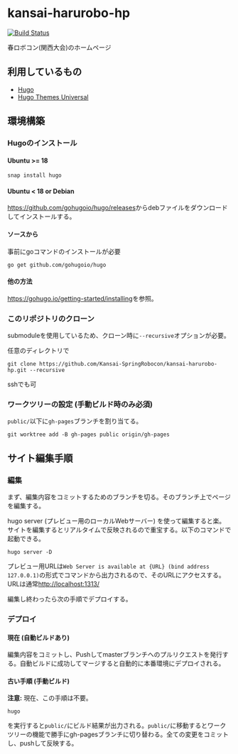 # kansai-harurobo-hp

[![Build Status](https://travis-ci.org/Kansai-SpringRobocon/kansai-harurobo-hp.svg?branch=master)](https://travis-ci.org/Kansai-SpringRobocon/kansai-harurobo-hp)

春ロボコン(関西大会)のホームページ

## 利用しているもの
- [Hugo](https://gohugo.io/)
- [Hugo Themes Universal](https://themes.gohugo.io/hugo-universal-theme/)

## 環境構築

### Hugoのインストール

#### Ubuntu >= 18
```shell
snap install hugo
```

#### Ubuntu < 18 or Debian

<https://github.com/gohugoio/hugo/releases>からdebファイルをダウンロードしてインストールする。

#### ソースから
事前にgoコマンドのインストールが必要
````shell
go get github.com/gohugoio/hugo
````

#### 他の方法

<https://gohugo.io/getting-started/installing>を参照。

### このリポジトリのクローン

submoduleを使用しているため、クローン時に`--recursive`オプションが必要。

任意のディレクトリで

```shell
git clone https://github.com/Kansai-SpringRobocon/kansai-harurobo-hp.git --recursive
```

sshでも可

### ワークツリーの設定 (手動ビルド時のみ必須)

`public/`以下に`gh-pages`ブランチを割り当てる。

```shell
git worktree add -B gh-pages public origin/gh-pages
```

## サイト編集手順

### 編集

まず、編集内容をコミットするためのブランチを切る。そのブランチ上でページを編集する。

hugo server (プレビュー用のローカルWebサーバー) を使って編集すると楽。サイトを編集するとリアルタイムで反映されるので重宝する。以下のコマンドで起動できる。

```shell
hugo server -D
```
プレビュー用URLは`Web Server is available at {URL} (bind address 127.0.0.1)`の形式でコマンドから出力されるので、そのURLにアクセスする。URLは通常<http://localhost:1313/>

編集し終わったら次の手順でデプロイする。

### デプロイ

#### 現在 (自動ビルドあり)

編集内容をコミットし、Pushしてmasterブランチへのプルリクエストを発行する。自動ビルドに成功してマージすると自動的に本番環境にデプロイされる。

#### 古い手順 (手動ビルド)

**注意:** 現在、この手順は不要。

```shell
hugo
```

を実行すると`public/`にビルド結果が出力される。`public/`に移動するとワークツリーの機能で勝手にgh-pagesブランチに切り替わる。全ての変更をコミットし、pushして反映する。
